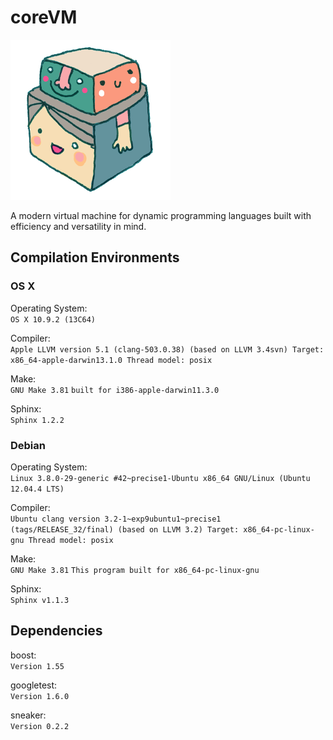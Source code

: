 coreVM
======

![logo](/resources/corevm_logo_256x256.png)

A modern virtual machine for dynamic programming languages built with efficiency
and versatility in mind.


## Compilation Environments

### OS X
Operating System:<br/>
`OS X 10.9.2 (13C64)`

Compiler:<br/>
`Apple LLVM version 5.1 (clang-503.0.38) (based on LLVM 3.4svn)
Target: x86_64-apple-darwin13.1.0
Thread model: posix`

Make:<br/>
`GNU Make 3.81`
`built for i386-apple-darwin11.3.0`

Sphinx:<br/>
`Sphinx 1.2.2`

### Debian
Operating System:<br/>
`Linux 3.8.0-29-generic #42~precise1-Ubuntu x86_64 GNU/Linux (Ubuntu 12.04.4 LTS)`

Compiler:<br/>
`Ubuntu clang version 3.2-1~exp9ubuntu1~precise1 (tags/RELEASE_32/final) (based on LLVM 3.2)
Target: x86_64-pc-linux-gnu
Thread model: posix`

Make:<br/>
`GNU Make 3.81`
`This program built for x86_64-pc-linux-gnu`

Sphinx:<br/>
`Sphinx v1.1.3`


## Dependencies
boost:<br/>
`Version 1.55`

googletest:<br/>
`Version 1.6.0`

sneaker:<br/>
`Version 0.2.2`
